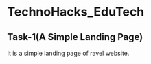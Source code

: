 # TechnoHacks_EduTech
Task-1(A Simple Landing Page)
-----------------------------
It is a simple landing page of ravel website.
